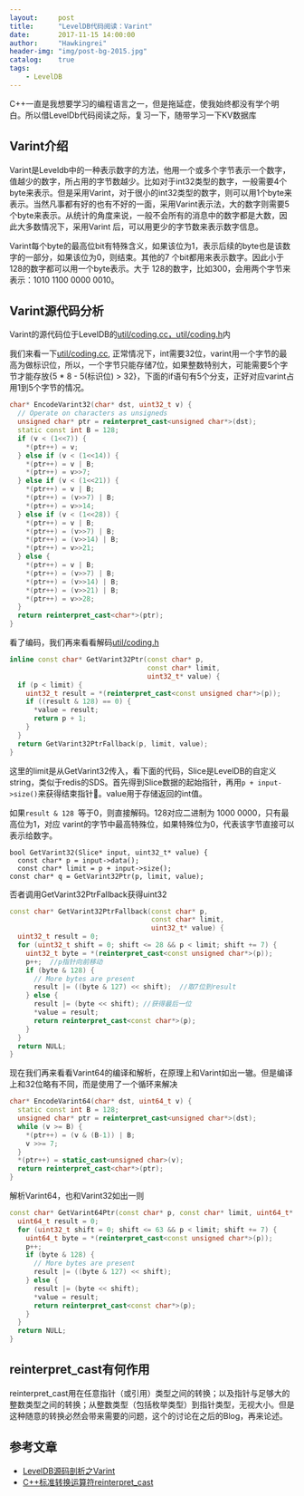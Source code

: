 ```yaml
---
layout:     post
title:      "LevelDB代码阅读：Varint"
date:       2017-11-15 14:00:00
author:     "Hawkingrei"
header-img: "img/post-bg-2015.jpg"
catalog:    true
tags:
    - LevelDB
---
```


C++一直是我想要学习的编程语言之一，但是拖延症，使我始终都没有学个明白。所以借LevelDb代码阅读之际，复习一下，随带学习一下KV数据库

## Varint介绍
Varint是Leveldb中的一种表示数字的方法，他用一个或多个字节表示一个数字，值越少的数字，所占用的字节数越少。比如对于int32类型的数字，一般需要4个byte来表示。但是采用Varint，对于很小的int32类型的数字，则可以用1个byte来表示。当然凡事都有好的也有不好的一面，采用Varint表示法，大的数字则需要5个byte来表示。从统计的角度来说，一般不会所有的消息中的数字都是大数，因此大多数情况下，采用Varint 后，可以用更少的字节数来表示数字信息。

Varint每个byte的最高位bit有特殊含义，如果该位为1，表示后续的byte也是该数字的一部分，如果该位为0，则结束。其他的7 个bit都用来表示数字。因此小于128的数字都可以用一个byte表示。大于 128的数字，比如300，会用两个字节来表示：1010 1100 0000 0010。

## Varint源代码分析
Varint的源代码位于LevelDB的[util/coding.cc，util/coding.h]()内


我们来看一下[util/coding.cc](https://github.com/google/leveldb/blob/master/util/coding.cc),
正常情况下，int需要32位，varint用一个字节的最高为做标识位，所以，一个字节只能存储7位，如果整数特别大，可能需要5个字节才能存放{5 * 8 - 5(标识位) > 32}，下面的if语句有5个分支，正好对应varint占用1到5个字节的情况。
```c++
char* EncodeVarint32(char* dst, uint32_t v) {
  // Operate on characters as unsigneds
  unsigned char* ptr = reinterpret_cast<unsigned char*>(dst);
  static const int B = 128;
  if (v < (1<<7)) {
    *(ptr++) = v;
  } else if (v < (1<<14)) {
    *(ptr++) = v | B;
    *(ptr++) = v>>7;
  } else if (v < (1<<21)) {
    *(ptr++) = v | B;
    *(ptr++) = (v>>7) | B;
    *(ptr++) = v>>14;
  } else if (v < (1<<28)) {
    *(ptr++) = v | B;
    *(ptr++) = (v>>7) | B;
    *(ptr++) = (v>>14) | B;
    *(ptr++) = v>>21;
  } else {
    *(ptr++) = v | B;
    *(ptr++) = (v>>7) | B;
    *(ptr++) = (v>>14) | B;
    *(ptr++) = (v>>21) | B;
    *(ptr++) = v>>28;
  }
  return reinterpret_cast<char*>(ptr);
}
```

看了编码，我们再来看看解码[util/coding.h](https://github.com/google/leveldb/blob/master/util/coding.h)

```c++
inline const char* GetVarint32Ptr(const char* p,
                                  const char* limit,
                                  uint32_t* value) {
  if (p < limit) {
    uint32_t result = *(reinterpret_cast<const unsigned char*>(p));
    if ((result & 128) == 0) { 
      *value = result;
      return p + 1;
    }
  }
  return GetVarint32PtrFallback(p, limit, value);
}
```

这里的limit是从GetVarint32传入，看下面的代码，Slice是LevelDB的自定义string，类似于redis的SDS。首先得到Slice数据的起始指针，再用`p + input->size()`来获得结束指针。value用于存储返回的int值。

如果`result & 128 `等于0，则直接解码。128对应二进制为 1000 0000，只有最高位为1，对应 varint的字节中最高特殊位，如果特殊位为0，代表该字节直接可以表示给数字。

```
bool GetVarint32(Slice* input, uint32_t* value) {
  const char* p = input->data();
  const char* limit = p + input->size();
const char* q = GetVarint32Ptr(p, limit, value);
```

否者调用GetVarint32PtrFallback获得uint32

```c++
const char* GetVarint32PtrFallback(const char* p,
                                   const char* limit,
                                   uint32_t* value) {
  uint32_t result = 0;
  for (uint32_t shift = 0; shift <= 28 && p < limit; shift += 7) {
    uint32_t byte = *(reinterpret_cast<const unsigned char*>(p));
    p++;  //p指针向前移动
    if (byte & 128) {
      // More bytes are present
      result |= ((byte & 127) << shift);  //取7位到result
    } else {
      result |= (byte << shift); //获得最后一位
      *value = result;
      return reinterpret_cast<const char*>(p);
    }
  }
  return NULL;
}
```
现在我们再来看看Varint64的编译和解析，在原理上和Varint如出一辙。但是编译上和32位略有不同，而是使用了一个循环来解决

```c++
char* EncodeVarint64(char* dst, uint64_t v) {
  static const int B = 128;
  unsigned char* ptr = reinterpret_cast<unsigned char*>(dst);
  while (v >= B) {
    *(ptr++) = (v & (B-1)) | B;
    v >>= 7;
  }
  *(ptr++) = static_cast<unsigned char>(v); 
  return reinterpret_cast<char*>(ptr);
}
```

解析Varint64，也和Varint32如出一则

```c++
const char* GetVarint64Ptr(const char* p, const char* limit, uint64_t* value) {
  uint64_t result = 0;
  for (uint32_t shift = 0; shift <= 63 && p < limit; shift += 7) {
    uint64_t byte = *(reinterpret_cast<const unsigned char*>(p));
    p++;
    if (byte & 128) {
      // More bytes are present
      result |= ((byte & 127) << shift);
    } else {
      result |= (byte << shift);
      *value = result;
      return reinterpret_cast<const char*>(p);
    }
  }
  return NULL;
}
```

## reinterpret_cast有何作用
reinterpret_cast用在任意指针（或引用）类型之间的转换；以及指针与足够大的整数类型之间的转换；从整数类型（包括枚举类型）到指针类型，无视大小。但是这种随意的转换必然会带来需要的问题，这个的讨论在之后的Blog，再来论述。


## 参考文章

- [LevelDB源码剖析之Varint](http://mingxinglai.com/cn/2013/01/leveldb-varint32/)
- [C++标准转换运算符reinterpret_cast](https://www.cnblogs.com/ider/archive/2011/07/30/cpp_cast_operator_part3.html)